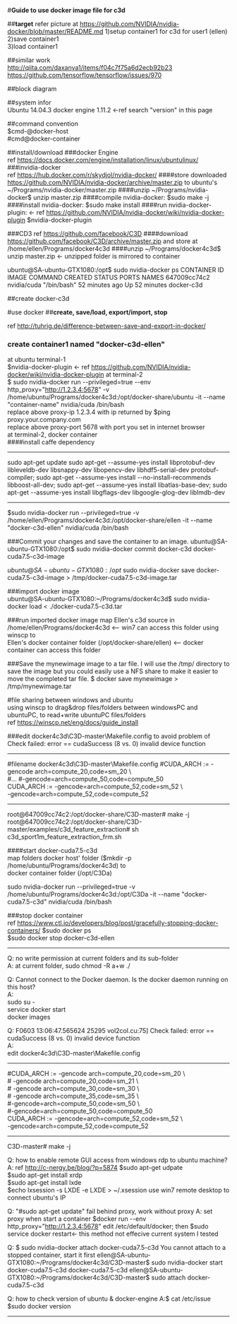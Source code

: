 #**Guide to use docker image file for c3d**

##**target**
refer picture at https://github.com/NVIDIA/nvidia-docker/blob/master/README.md
1)setup container1 for c3d for user1 (ellen)  
2)save container1  
3)load container1  

##similar work  
  http://qiita.com/daxanya1/items/f04c7f75a6d2ecb92b23
  https://github.com/tensorflow/tensorflow/issues/970
  
##block diagram

##system infor  
Ubuntu 14.04.3
docker engine 1.11.2 <-ref search "version" in this page

##command convention  
$cmd-@docker-host  
\#cmd@docker-container

##install/download
###docker Engine  
    ref https://docs.docker.com/engine/installation/linux/ubuntulinux/
###invidia-docker  
    ref https://hub.docker.com/r/skydjol/nvidia-docker/
    ####store downloaded https://github.com/NVIDIA/nvidia-docker/archive/master.zip to ubuntu's  ~/Programs/nvidia-docker/master.zip 
    ####unzip 
       ~/Programs/nvidia-docker$ unzip master.zip
    ####compile nvidia-docker: 
       $sudo make -j
    ####install nvidia-docker: 
       $sudo make install
    ####run nvidia-docker-plugin:  <- ref https://github.com/NVIDIA/nvidia-docker/wiki/nvidia-docker-plugin
       $nvidia-docker-plugin 
    
###CD3
ref https://github.com/facebook/C3D
    ####download https://github.com/facebook/C3D/archive/master.zip and store at /home/ellen/Programs/docker4c3d
    ####unzip
       ~/Programs/docker4c3d$ unzip master.zip <- unzipped folder is mirrored to container

ubuntu@SA-ubuntu-GTX1080:/opt$ sudo nvidia-docker ps
CONTAINER ID        IMAGE               COMMAND             CREATED             STATUS              PORTS               NAMES
647009cc74c2        nvidia/cuda         "/bin/bash"         52 minutes ago      Up 52 minutes                           docker-c3d

##create docker-c3d

#use docker
##**create, save/load, export/import, stop**

ref http://tuhrig.de/difference-between-save-and-export-in-docker/  
### create container1 named "docker-c3d-ellen"
at ubuntu terminal-1    
  $nvidia-docker-plugin <- ref https://github.com/NVIDIA/nvidia-docker/wiki/nvidia-docker-plugin
at terminal-2  
  $ sudo nvidia-docker run --privileged=true --env http_proxy="http://1.2.3.4:5678" -v /home/ubuntu/Programs/docker4c3d:/opt/docker-share/ubuntu -it --name "container-name" nvidia/cuda /bin/bash  
  replace above proxy-ip 1.2.3.4 with ip returned by $ping proxy.your.company.com  
  replace above proxy-port 5678 with port you set in internet browser  
at terminal-2, docker container  
####install caffe dependency
***
sudo apt-get update
sudo apt-get --assume-yes install libprotobuf-dev libleveldb-dev libsnappy-dev libopencv-dev libhdf5-serial-dev protobuf-compiler; sudo apt-get --assume-yes install --no-install-recommends libboost-all-dev; sudo apt-get --assume-yes install libatlas-base-dev; sudo apt-get --assume-yes install libgflags-dev libgoogle-glog-dev liblmdb-dev  
***


  $sudo nvidia-docker run --privileged=true -v /home/ellen/Programs/docker4c3d:/opt/docker-share/ellen -it --name "docker-c3d-ellen" nvidia/cuda /bin/bash
  
###Commit your changes and save the container to an image.
ubuntu@SA-ubuntu-GTX1080:/opt$ sudo nvidia-docker commit docker-c3d docker-cuda7.5-c3d-image

$ubuntu@SA-ubuntu-GTX1080:/opt$ sudo nvidia-docker save docker-cuda7.5-c3d-image > /tmp/docker-cuda7.5-c3d-image.tar

###import docker image  
ubuntu@SA-ubuntu-GTX1080:~/Programs/docker4c3d$ sudo nvidia-docker load < ./docker-cuda7.5-c3d.tar

###run imported docker image
   map Ellen's c3d source in /home/ellen/Programs/docker4c3d <-- win7 can access this folder using winscp
   to  
   Ellen's docker container folder (/opt/docker-share/ellen) <-- docker container can access this folder  


###Save the mynewimage image to a tar file. 
I will use the /tmp/ directory to save the image but you could easily use a NFS share to make it easier to move the completed tar file.
$ docker save mynewimage > /tmp/mynewimage.tar

#file sharing between windows and ubuntu  
using winscp to drag&drop files/folders between windowsPC and ubuntuPC, to read+write ubuntuPC files/folders  
ref https://winscp.net/eng/docs/guide_install

###edit docker4c3d\C3D-master\Makefile.config
to avoid problem of Check failed: error == cudaSuccess (8 vs. 0)  invalid device function

***  
\#filename docker4c3d\C3D-master\Makefile.config
\#CUDA_ARCH := -gencode arch=compute_20,code=sm_20 \\  
\#\...
		\#-gencode=arch=compute_50,code=compute_50   
CUDA_ARCH := -gencode=arch=compute_52,code=sm_52  \\  
-gencode=arch=compute_52,code=compute_52
***  
root@647009cc74c2:/opt/docker-share/C3D-master# make -j  
root@647009cc74c2:/opt/docker-share/C3D-master/examples/c3d_feature_extraction# sh c3d_sport1m_feature_extraction_frm.sh

####start docker-cuda7.5-c3d  
   map folders 
   docker host' folder ($mkdir -p /home/ubuntu/Programs/docker4c3d) 
   to  
   docker container folder (/opt/C3Da)

sudo nvidia-docker run --privileged=true -v /home/ubuntu/Programs/docker4c3d:/opt/C3Da -it --name "docker-cuda7.5-c3d" nvidia/cuda /bin/bash

###stop docker container  
ref https://www.ctl.io/developers/blog/post/gracefully-stopping-docker-containers/
$sudo docker ps  
$sudo docker stop docker-c3d-ellen  

-----------------
Q: no write permission at current folders and its sub-folder  
A: at current folder, sudo chmod -R a+w ./  

Q: Cannot connect to the Docker daemon. Is the docker daemon running on this host?  
A:  
sudo su -  
service docker start  
docker images

Q: F0603 13:06:47.565624 25295 vol2col.cu:75] Check failed: error == cudaSuccess (8 vs. 0)  invalid device function  
A:   
edit docker4c3d\C3D-master\Makefile.config
***
\#CUDA_ARCH := -gencode arch=compute_20,code=sm_20 \\  
\#		-gencode arch=compute_20,code=sm_21 \\  
\#		-gencode arch=compute_30,code=sm_30 \\  
\#		-gencode arch=compute_35,code=sm_35 \\  
		\#-gencode=arch=compute_50,code=sm_50  \\  
		\#-gencode=arch=compute_50,code=compute_50   
CUDA_ARCH := -gencode=arch=compute_52,code=sm_52  \\  
-gencode=arch=compute_52,code=compute_52
***

C3D-master# make -j

Q: how to enable remote GUI access from windows rdp to ubuntu machine?
A: ref http://c-nergy.be/blog/?p=5874 
   $sudo apt-get udpate  
   $sudo apt-get install xrdp  
   $sudo apt-get install lxde  
   $echo lxsession -s LXDE -e LXDE > ~/.xsession 
   use win7 remote desktop to connect ubuntu's IP  

Q: "\#sudo apt-get update" fail behind proxy, work without proxy
A: set proxy when start a container $docker run --env http_proxy="http://1.2.3.4:5678" 
edit /etc/default/docker; then $sudo service docker restart<- this method not effecive current system I tested

Q: 
$ sudo nvidia-docker attach docker-cuda7.5-c3d
You cannot attach to a stopped container, start it first
ellen@SA-ubuntu-GTX1080:~/Programs/docker4c3d/C3D-master$ sudo nvidia-docker start docker-cuda7.5-c3d
docker-cuda7.5-c3d
ellen@SA-ubuntu-GTX1080:~/Programs/docker4c3d/C3D-master$ sudo attach docker-cuda7.5-c3d

Q: how to check version of ubuntu & docker-engine
A:$ cat /etc/issue
  $sudo docker version

---------------

